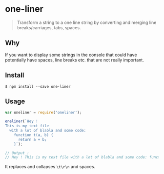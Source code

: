 # one-liner
> Transform a string to a one line string by converting and merging line breaks/carriages, tabs, spaces.

## Why

If you want to display some strings in the console that could have potentially
have spaces, line breaks etc. that are not really important.

## Install

```
$ npm install --save one-liner
```

## Usage

```js
var oneliner = require('oneliner');

oneliner(`Hey !
This is my text file
  with a lot of blabla and some code:
    function t(a, b) {
      return a + b;
    }`);

// Output :
// Hey ! This is my text file with a lot of blabla and some code: function t(a, b) { return a + b; }
```

It replaces and collapses `\t\r\n` and spaces.
